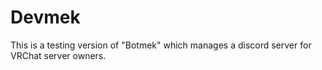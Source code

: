 # Devmek

This is a testing version of "Botmek" which manages a discord server for VRChat server owners.
